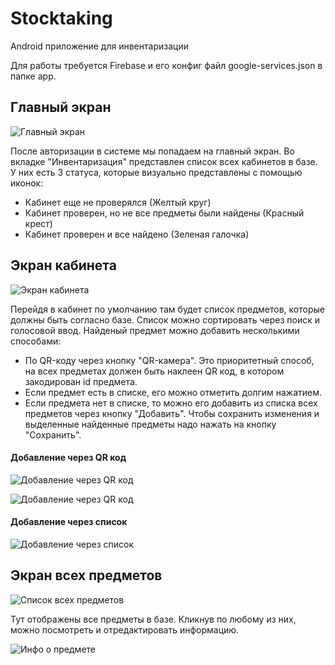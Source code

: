 # Stocktaking
Android приложение для инвентаризации

Для работы требуется Firebase и его конфиг файл google-services.json в папке app.


## Главный экран
![Главный экран](https://github.com/headneZzz/images/raw/main/finder/1.png)

После авторизации в системе мы попадаем на главный экран. Во вкладке "Инвентаризация" представлен список всех кабинетов в базе. У них есть 3 статуса, которые визуально представлены с помощью иконок: 
* Кабинет еще не проверялся (Желтый круг)
* Кабинет проверен, но не все предметы были найдены (Красный крест)
* Кабинет проверен и все найдено (Зеленая галочка)


## Экран кабинета
![Экран кабинета](https://github.com/headneZzz/images/raw/main/finder/2.png)

Перейдя в кабинет по умолчанию там будет список предметов, которые должны быть согласно базе. Список можно сортировать через поиск и голосовой ввод. Найденый предмет можно добавить несколькими способами:
* По QR-коду через кнопку "QR-камера". Это приоритетный способ, на всех предметах должен быть наклеен QR код, в котором закодирован id предмета.
* Если предмет есть в списке, его можно отметить долгим нажатием.
* Если предмета нет в списке, то можно его добавить из списка всех предметов через кнопку "Добавить".
Чтобы сохранить изменения и выделенные найденные предметы надо нажать на кнопку "Сохранить".

#### Добавление через QR код

![Добавление через QR код](https://github.com/headneZzz/images/raw/main/finder/3a.jpg)

![Добавление через QR код](https://github.com/headneZzz/images/raw/main/finder/3b.jpg)

#### Добавление через список

![Добавление через список](https://github.com/headneZzz/images/raw/main/finder/3.png)

## Экран всех предметов

![Список всех предметов](https://github.com/headneZzz/images/raw/main/finder/4.png)

Тут отображены все предметы в базе. Кликнув по любому из них, можно посмотреть и отредактировать информацию.

![Инфо о предмете](https://github.com/headneZzz/images/raw/main/finder/5.png)
